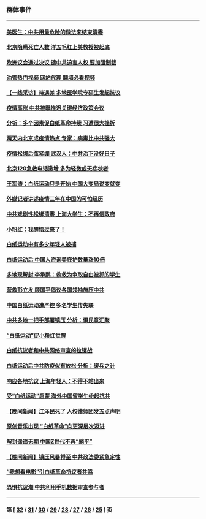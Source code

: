### 群体事件
---
#### [美医生：中共用最危险的做法来结束清零](../../pages/ncid279/n13889983.md?12240445) 
#### [北京隐瞒死亡人数 洋五毛杠上美教授被起底](../../pages/ncid279/n13886904.md?12240445) 
#### [欧洲议会通过决议 谴中共迫害人权 要加强制裁](../../pages/ncid279/n13885670.md?12240445) 
#### [油管热门视频 网站代理 翻墙必看视频](http://138.2.39.72:81/youtube.html?epic-marker?12240445)
#### [【一线采访】待遇差 多地医学院专硕生发起抗议](../../pages/ncid279/n13883914.md?12240445) 
#### [疫情高涨 中共被曝推迟关键经济政策会议](../../pages/ncid279/n13884170.md?12240445) 
#### [分析：多个因素促白纸革命持续 习遭很大挫折](../../pages/ncid279/n13872455.md?12240445) 
#### [两天内北京成疫情热点 专家：病毒比中共强大](../../pages/ncid279/n13883440.md?12240445) 
#### [疫情松绑后弦紧绷 武汉人：中共治下没好日子](../../pages/ncid279/n13882348.md?12240445) 
#### [北京120急救电话激增 多为轻微或无症状者](../../pages/ncid279/n13882340.md?12240445) 
#### [王军涛：白纸运动只是开始 中国大变局说变就变](../../pages/ncid279/n13882183.md?12240445) 
#### [外媒记者讲述疫情三年在中国的可怕经历](../../pages/ncid279/n13881853.md?12240445) 
#### [中共戏剧性松绑清零 上海大学生：不再信政府](../../pages/ncid279/n13880836.md?12240445) 
#### [小粉红：我醒悟过来了！](../../pages/ncid279/n13881756.md?12240445) 
#### [白纸运动中有多少年轻人被捕](../../pages/ncid279/n13881065.md?12240445) 
#### [白纸运动后 中国人咨询美庇护数量涨10倍](../../pages/ncid279/n13881172.md?12240445) 
#### [多地现解封 李承鹏：救救为争取自由被抓的学生](../../pages/ncid279/n13876918.md?12240445) 
#### [营救彭立发 顾国平倡议各国领袖施压中共](../../pages/ncid279/n13878701.md?12240445) 
#### [中国白纸运动遭严控 多名学生传失联](../../pages/ncid279/n13878652.md?12240445) 
#### [中共多地一把手部署镇压 分析：惧民意汇聚](../../pages/ncid279/n13878085.md?12240445) 
#### [“白纸运动”促小粉红觉醒](../../pages/ncid279/n13877842.md?12240445) 
#### [白纸抗议者和中共网络审查的拉锯战](../../pages/ncid279/n13877688.md?12240445) 
#### [白纸运动后中共防疫似有放松 分析：缓兵之计](../../pages/ncid279/n13877425.md?12240445) 
#### [响应各地抗议 上海年轻人：不得不站出来](../../pages/ncid279/n13876261.md?12240445) 
#### [受“白纸运动”启蒙 海外中国留学生纷起抗共](../../pages/ncid279/n13876919.md?12240445) 
#### [【晚间新闻】江泽民死了 人权律师团发五点声明](../../pages/ncid279/n13876603.md?12240445) 
#### [原创音乐出现 “白纸革命”向更深层次迈进](../../pages/ncid279/n13876509.md?12240445) 
#### [解封遥遥无期 中国Z世代不再“躺平”](../../pages/ncid279/n13876294.md?12240445) 
#### [【晚间新闻】镇压风暴将至 中共政法委紧急定性](../../pages/ncid279/n13875432.md?12240445) 
#### [“我想看电影”引白纸革命抗议者共鸣](../../pages/ncid279/n13875742.md?12240445) 
#### [恐惧抗议潮 中共利用手机数据审查参与者](../../pages/ncid279/n13875552.md?12240445) 

---
#### 第 [ [32](./32.md?12240445) / [31](./31.md?12240445) / [30](./30.md?12240445) / [29](./29.md?12240445) / [28](./28.md?12240445) / [27](./27.md?12240445) / [26](./26.md?12240445) / [25](./25.md?12240445) ] 页
